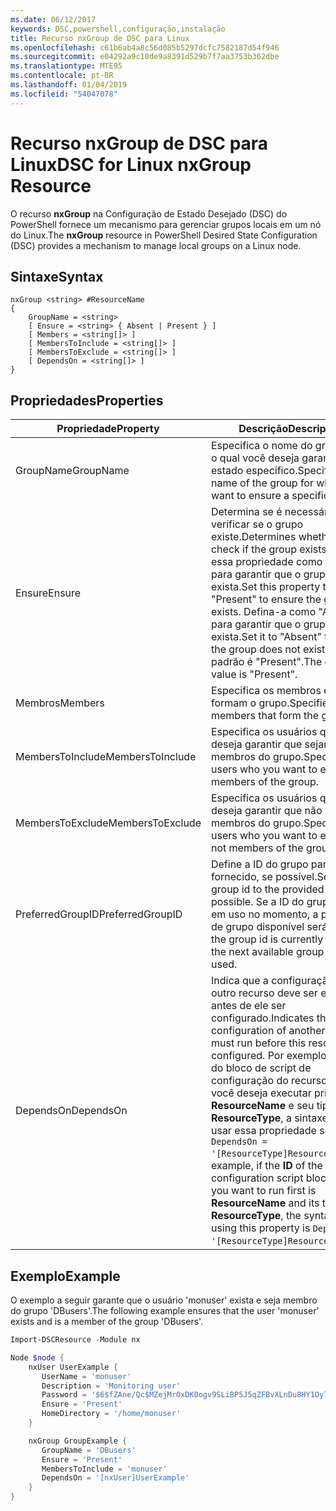 ```yaml
---
ms.date: 06/12/2017
keywords: DSC,powershell,configuração,instalação
title: Recurso nxGroup de DSC para Linux
ms.openlocfilehash: c61b6ab4a8c56d085b5297dcfc7582187d54f946
ms.sourcegitcommit: e04292a9c10de9a8391d529b7f7aa3753b362dbe
ms.translationtype: MTE95
ms.contentlocale: pt-BR
ms.lasthandoff: 01/04/2019
ms.locfileid: "54047078"
---
```

# <a name="dsc-for-linux-nxgroup-resource"></a><span data-ttu-id="80e95-103">Recurso nxGroup de DSC para Linux</span><span class="sxs-lookup"><span data-stu-id="80e95-103">DSC for Linux nxGroup Resource</span></span>

<span data-ttu-id="80e95-104">O recurso **nxGroup** na Configuração de Estado Desejado (DSC) do PowerShell fornece um mecanismo para gerenciar grupos locais em um nó do Linux.</span><span class="sxs-lookup"><span data-stu-id="80e95-104">The **nxGroup** resource in PowerShell Desired State Configuration (DSC) provides a mechanism to manage local groups on a Linux node.</span></span>

## <a name="syntax"></a><span data-ttu-id="80e95-105">Sintaxe</span><span class="sxs-lookup"><span data-stu-id="80e95-105">Syntax</span></span>

```
nxGroup <string> #ResourceName
{
    GroupName = <string>
    [ Ensure = <string> { Absent | Present } ]
    [ Members = <string[]> ]
    [ MembersToInclude = <string[]> ]
    [ MembersToExclude = <string[]> ]
    [ DependsOn = <string[]> ]
}
```

## <a name="properties"></a><span data-ttu-id="80e95-106">Propriedades</span><span class="sxs-lookup"><span data-stu-id="80e95-106">Properties</span></span>

|  <span data-ttu-id="80e95-107">Propriedade</span><span class="sxs-lookup"><span data-stu-id="80e95-107">Property</span></span> |  <span data-ttu-id="80e95-108">Descrição</span><span class="sxs-lookup"><span data-stu-id="80e95-108">Description</span></span> |
|---|---|
| <span data-ttu-id="80e95-109">GroupName</span><span class="sxs-lookup"><span data-stu-id="80e95-109">GroupName</span></span>| <span data-ttu-id="80e95-110">Especifica o nome do grupo para o qual você deseja garantir um estado específico.</span><span class="sxs-lookup"><span data-stu-id="80e95-110">Specifies the name of the group for which you want to ensure a specific state.</span></span>|
| <span data-ttu-id="80e95-111">Ensure</span><span class="sxs-lookup"><span data-stu-id="80e95-111">Ensure</span></span>| <span data-ttu-id="80e95-112">Determina se é necessário verificar se o grupo existe.</span><span class="sxs-lookup"><span data-stu-id="80e95-112">Determines whether to check if the group exists.</span></span> <span data-ttu-id="80e95-113">Defina essa propriedade como "Present" para garantir que o grupo exista.</span><span class="sxs-lookup"><span data-stu-id="80e95-113">Set this property to "Present" to ensure the group exists.</span></span> <span data-ttu-id="80e95-114">Defina-a como "Absent" para garantir que o grupo não exista.</span><span class="sxs-lookup"><span data-stu-id="80e95-114">Set it to "Absent" to ensure the group does not exist.</span></span> <span data-ttu-id="80e95-115">O valor padrão é "Present".</span><span class="sxs-lookup"><span data-stu-id="80e95-115">The default value is "Present".</span></span>|
| <span data-ttu-id="80e95-116">Membros</span><span class="sxs-lookup"><span data-stu-id="80e95-116">Members</span></span>| <span data-ttu-id="80e95-117">Especifica os membros que formam o grupo.</span><span class="sxs-lookup"><span data-stu-id="80e95-117">Specifies the members that form the group.</span></span>|
| <span data-ttu-id="80e95-118">MembersToInclude</span><span class="sxs-lookup"><span data-stu-id="80e95-118">MembersToInclude</span></span>| <span data-ttu-id="80e95-119">Especifica os usuários que você deseja garantir que sejam membros do grupo.</span><span class="sxs-lookup"><span data-stu-id="80e95-119">Specifies the users who you want to ensure are members of the group.</span></span>|
| <span data-ttu-id="80e95-120">MembersToExclude</span><span class="sxs-lookup"><span data-stu-id="80e95-120">MembersToExclude</span></span>| <span data-ttu-id="80e95-121">Especifica os usuários que você deseja garantir que não sejam membros do grupo.</span><span class="sxs-lookup"><span data-stu-id="80e95-121">Specifies the users who you want to ensure are not members of the group.</span></span>|
| <span data-ttu-id="80e95-122">PreferredGroupID</span><span class="sxs-lookup"><span data-stu-id="80e95-122">PreferredGroupID</span></span>| <span data-ttu-id="80e95-123">Define a ID do grupo para o valor fornecido, se possível.</span><span class="sxs-lookup"><span data-stu-id="80e95-123">Sets the group id to the provided value if possible.</span></span> <span data-ttu-id="80e95-124">Se a ID do grupo estiver em uso no momento, a próxima ID de grupo disponível será usada.</span><span class="sxs-lookup"><span data-stu-id="80e95-124">If the group id is currently in use, the next available group id is used.</span></span>|
| <span data-ttu-id="80e95-125">DependsOn</span><span class="sxs-lookup"><span data-stu-id="80e95-125">DependsOn</span></span> | <span data-ttu-id="80e95-126">Indica que a configuração de outro recurso deve ser executada antes de ele ser configurado.</span><span class="sxs-lookup"><span data-stu-id="80e95-126">Indicates that the configuration of another resource must run before this resource is configured.</span></span> <span data-ttu-id="80e95-127">Por exemplo, se a **ID** do bloco de script de configuração do recurso que você deseja executar primeiro for **ResourceName** e seu tipo for **ResourceType**, a sintaxe para usar essa propriedade será `DependsOn = '[ResourceType]ResourceName'`.</span><span class="sxs-lookup"><span data-stu-id="80e95-127">For example, if the **ID** of the resource configuration script block that you want to run first is **ResourceName** and its type is **ResourceType**, the syntax for using this property is `DependsOn = '[ResourceType]ResourceName'`.</span></span>|

## <a name="example"></a><span data-ttu-id="80e95-128">Exemplo</span><span class="sxs-lookup"><span data-stu-id="80e95-128">Example</span></span>

<span data-ttu-id="80e95-129">O exemplo a seguir garante que o usuário 'monuser' exista e seja membro do grupo 'DBusers'.</span><span class="sxs-lookup"><span data-stu-id="80e95-129">The following example ensures that the user 'monuser' exists and is a member of the group 'DBusers'.</span></span>

```powershell
Import-DSCResource -Module nx

Node $node {
    nxUser UserExample {
       UserName = 'monuser'
       Description = 'Monitoring user'
       Password = '$6$fZAne/Qc$MZejMrOxDK0ogv9SLiBP5J5qZFBvXLnDu8HY1Oy7ycX.Y3C7mGPUfeQy3A82ev3zIabhDQnj2ayeuGn02CqE/0'
       Ensure = 'Present'
       HomeDirectory = '/home/monuser'
    }

    nxGroup GroupExample {
       GroupName = 'DBusers'
       Ensure = 'Present'
       MembersToInclude = 'monuser'
       DependsOn = '[nxUser]UserExample'
    }
}
```